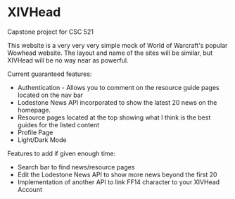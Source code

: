 # XIVHead
Capstone project for CSC 521

This website is a very very very simple mock of World of Warcraft's popular Wowhead website.
The layout and name of the sites will be similar, but XIVHead will be no way near as powerful.

Current guaranteed features:
- Authentication - Allows you to comment on the resource guide pages located on the nav bar
- Lodestone News API incorporated to show the latest 20 news on the homepage.
- Resource pages located at the top showing what I think is the best guides for the listed content
- Profile Page  
- Light/Dark Mode

Features to add if given enough time:
- Search bar to find news/resource pages
- Edit the Lodestone News API to show more news beyond the first 20
- Implementation of another API to link FF14 character to your XIVHead Account

